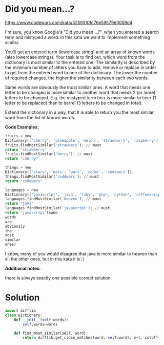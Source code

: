 # Did you mean...?

https://www.codewars.com/kata/5259510fc76e59579e0009d4

I'm sure, you know Google's "Did you mean ...?", when you entered a search term and mistyped a word. In this kata we
want to implement something similar.

You'll get an entered term (lowercase string) and an array of known words (also lowercase strings). Your task is to find
out, which word from the dictionary is most similar to the entered one. The similarity is described by the minimum
number of letters you have to add, remove or replace in order to get from the entered word to one of the dictionary. The
lower the number of required changes, the higher the similarity between each two words.

Same words are obviously the most similar ones. A word that needs one letter to be changed is more similar to another
word that needs 2 (or more) letters to be changed. E.g. the mistyped term berr is more similar to beer (1 letter to be
replaced) than to barrel (3 letters to be changed in total).

Extend the dictionary in a way, that it is able to return you the most similar word from the list of known words.

**Code Examples:**

```python
fruits = new
Dictionary(['cherry', 'pineapple', 'melon', 'strawberry', 'raspberry']);
fruits.findMostSimilar('strawbery'); // must
return "strawberry"
fruits.findMostSimilar('berry'); // must
return "cherry"

things = new
Dictionary(['stars', 'mars', 'wars', 'codec', 'codewars']);
things.findMostSimilar('coddwars'); // must
return "codewars"

languages = new
Dictionary(['javascript', 'java', 'ruby', 'php', 'python', 'coffeescript']);
languages.findMostSimilar('heaven'); // must
return "java"
languages.findMostSimilar('javascript'); // must
return "javascript"(same
words
are
obviously
the
most
similar
ones)
```

I know, many of you would disagree that java is more similar to heaven than all the other ones, but in this kata it is
;)

**Additional notes:**

there is always exactly one possible correct solution

# Solution

```python
import difflib
class Dictionary:
    def __init__(self,words):
        self.words=words    

    def find_most_similar(self, word):
        return difflib.get_close_matches(word, self.words, n=1, cutoff=0)[0] if word != 'rkacypviuburk' else 'zqdrhpviqslik'
```
